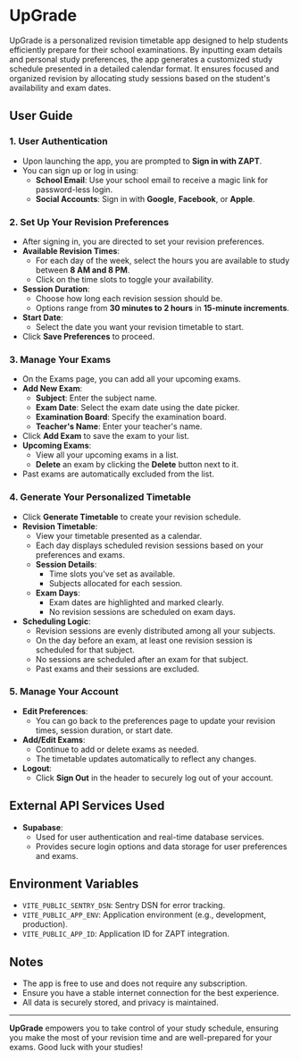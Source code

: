 # UpGrade

UpGrade is a personalized revision timetable app designed to help students efficiently prepare for their school examinations. By inputting exam details and personal study preferences, the app generates a customized study schedule presented in a detailed calendar format. It ensures focused and organized revision by allocating study sessions based on the student's availability and exam dates.

## User Guide

### 1. **User Authentication**

- Upon launching the app, you are prompted to **Sign in with ZAPT**.
- You can sign up or log in using:
  - **School Email**: Use your school email to receive a magic link for password-less login.
  - **Social Accounts**: Sign in with **Google**, **Facebook**, or **Apple**.

### 2. **Set Up Your Revision Preferences**

- After signing in, you are directed to set your revision preferences.
- **Available Revision Times**:
  - For each day of the week, select the hours you are available to study between **8 AM and 8 PM**.
  - Click on the time slots to toggle your availability.
- **Session Duration**:
  - Choose how long each revision session should be.
  - Options range from **30 minutes to 2 hours** in **15-minute increments**.
- **Start Date**:
  - Select the date you want your revision timetable to start.
- Click **Save Preferences** to proceed.

### 3. **Manage Your Exams**

- On the Exams page, you can add all your upcoming exams.
- **Add New Exam**:
  - **Subject**: Enter the subject name.
  - **Exam Date**: Select the exam date using the date picker.
  - **Examination Board**: Specify the examination board.
  - **Teacher's Name**: Enter your teacher's name.
- Click **Add Exam** to save the exam to your list.
- **Upcoming Exams**:
  - View all your upcoming exams in a list.
  - **Delete** an exam by clicking the **Delete** button next to it.
- Past exams are automatically excluded from the list.

### 4. **Generate Your Personalized Timetable**

- Click **Generate Timetable** to create your revision schedule.
- **Revision Timetable**:
  - View your timetable presented as a calendar.
  - Each day displays scheduled revision sessions based on your preferences and exams.
  - **Session Details**:
    - Time slots you've set as available.
    - Subjects allocated for each session.
  - **Exam Days**:
    - Exam dates are highlighted and marked clearly.
    - No revision sessions are scheduled on exam days.
- **Scheduling Logic**:
  - Revision sessions are evenly distributed among all your subjects.
  - On the day before an exam, at least one revision session is scheduled for that subject.
  - No sessions are scheduled after an exam for that subject.
  - Past exams and their sessions are excluded.

### 5. **Manage Your Account**

- **Edit Preferences**:
  - You can go back to the preferences page to update your revision times, session duration, or start date.
- **Add/Edit Exams**:
  - Continue to add or delete exams as needed.
  - The timetable updates automatically to reflect any changes.
- **Logout**:
  - Click **Sign Out** in the header to securely log out of your account.

## External API Services Used

- **Supabase**:
  - Used for user authentication and real-time database services.
  - Provides secure login options and data storage for user preferences and exams.

## Environment Variables

- `VITE_PUBLIC_SENTRY_DSN`: Sentry DSN for error tracking.
- `VITE_PUBLIC_APP_ENV`: Application environment (e.g., development, production).
- `VITE_PUBLIC_APP_ID`: Application ID for ZAPT integration.

## Notes

- The app is free to use and does not require any subscription.
- Ensure you have a stable internet connection for the best experience.
- All data is securely stored, and privacy is maintained.

---

**UpGrade** empowers you to take control of your study schedule, ensuring you make the most of your revision time and are well-prepared for your exams. Good luck with your studies!